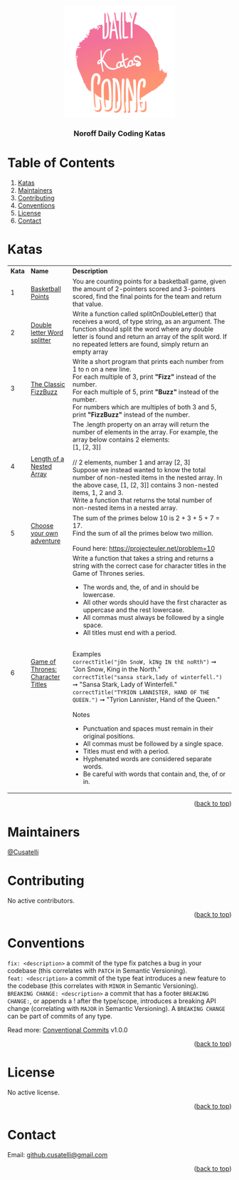 <div id="top"></div>

<div align="center">
  <img src="/resources/KataLogo.png" alt="Logo" width="250" height="250">
  <h3 align="center">Noroff Daily Coding Katas</h3>
</div>

# Table of Contents
1. [Katas](#katas)
2. [Maintainers](#maintainers)
3. [Contributing](#contributing)
4. [Conventions](#conventions)
5. [License](#license)
6. [Contact](#contact)

# Katas
<table>
  <tr align="left">
    <th>Kata</th>
    <th>Name</th>
    <th>Description</th>
  </tr>
  <tr align="left">
    <td>1</td>
    <td><a href="/src/Basketball%20Points">Basketball Points</a></td>
    <td>
      You are counting points for a basketball game, given the amount of 2-pointers scored and 3-pointers scored, find the final points for the team and return that value.
    </td>
  </tr>
  <tr align="left">
    <td>2</td>
    <td><a href="/src/Double%20letter%20Word%20splitter">Double letter Word splitter</a></td>
    <td>
      Write a function called splitOnDoubleLetter() that receives a word, of type string, as an argument. The function should split the word where any double letter is found and return an array of the split word. If no repeated letters are found, simply return an empty array
    </td>
  </tr>
  <tr align="left">
    <td>3</td>
    <td><a href="/src/Classic%20FizzBuzz">The Classic FizzBuzz</a></td>
    <td>
      Write a short program that prints each number from 1 to n on a new line.<br/>
      For each multiple of 3, print <strong>"Fizz"</strong> instead of the number.<br/>
      For each multiple of 5, print <strong>"Buzz"</strong> instead of the number.<br/>
      For numbers which are multiples of both 3 and 5, print <strong>"FizzBuzz"</strong> instead of the number.
    </td>
  </tr>
  <tr align="left">
    <td>4</td>
    <td><a href="/src/Length%20of%20a%20Nested%20Array">Length of a Nested Array</a></td>
    <td>
      The .length property on an array will return the number of elements in the array. For example, the array below contains 2 elements:<br/>
      [1, [2, 3]]<br/><br/>
      // 2 elements, number 1 and array [2, 3]<br/>
      Suppose we instead wanted to know the total number of non-nested items in the nested array. In the above case, [1, [2, 3]] contains 3 non-nested items, 1, 2 and 3.<br/>
      Write a function that returns the total number of non-nested items in a nested array.
    </td>
  </tr>
  <tr align="left">
    <td>5</td>
    <td><a href="/src/Choose%20your%20own%20adventure">Choose your own adventure</a></td>
    <td>
      The sum of the primes below 10 is 2 + 3 + 5 + 7 = 17.<br/>
      Find the sum of all the primes below two million.<br/><br/>
      Found here: <a href="https://projecteuler.net/problem=10">https://projecteuler.net/problem=10</a>
    </td>
  </tr>
  <tr align="left">
    <td>6</td>
    <td><a href="/src/Game%20of%20Thrones%20-%20Character%20Titles">Game of Thrones: Character Titles</a></td>
    <td>
      Write a function that takes a string and returns a string with the correct case for character titles in the Game of Thrones series.<br/>
      <ul>
        <li>The words and, the, of and in should be lowercase.</li>
        <li>All other words should have the first character as uppercase and the rest lowercase.</li>
        <li>All commas must always be followed by a single space.</li>
        <li>All titles must end with a period.</li>
      </ul><br/>
      Examples<br/>
      <code>correctTitle("jOn SnoW, kINg IN thE noRth")</code> ➞ "Jon Snow, King in the North."<br/>
      <code>correctTitle("sansa stark,lady of winterfell.")</code> ➞ "Sansa Stark, Lady of Winterfell."<br/>
      <code>correctTitle("TYRION LANNISTER, HAND OF THE QUEEN.")</code> ➞ "Tyrion Lannister, Hand of the Queen."<br/><br/>
      Notes
      <ul>
        <li>Punctuation and spaces must remain in their original positions.</li>
        <li>All commas must be followed by a single space.</li>
        <li>Titles must end with a period.</li>
        <li>Hyphenated words are considered separate words.</li>
        <li>Be careful with words that contain and, the, of or in.</li>
      </ul>
    </td>
  </tr>
</table>
  

<p align="right">(<a href="#top">back to top</a>)</p>

# Maintainers
[@Cusatelli](https://github.com/Cusatelli)

# Contributing
No active contributors.

<p align="right">(<a href="#top">back to top</a>)</p>

# Conventions
`fix: <description>` a commit of the type fix patches a bug in your codebase (this correlates with `PATCH` in Semantic Versioning).<br/>
`feat: <description>` a commit of the type feat introduces a new feature to the codebase (this correlates with `MINOR` in Semantic Versioning).<br/>
`BREAKING CHANGE: <description>` a commit that has a footer `BREAKING CHANGE:`, or appends a ! after the type/scope, introduces a breaking API change (correlating with `MAJOR` in Semantic Versioning). A `BREAKING CHANGE` can be part of commits of any type.

Read more: [Conventional Commits](https://www.conventionalcommits.org/en/v1.0.0/) v1.0.0

<p align="right">(<a href="#top">back to top</a>)</p>

# License
No active license.

<p align="right">(<a href="#top">back to top</a>)</p>

# Contact
Email: <a href="mailto:github.cusatelli@gmail.com">github.cusatelli@gmail.com</a>

<p align="right">(<a href="#top">back to top</a>)</p>
